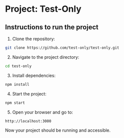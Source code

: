 # Project: Test-Only

## Instructions to run the project

1. Clone the repository:

```sh
git clone https://github.com/test-only/test-only.git
```

2. Navigate to the project directory:

```sh
cd test-only
```

3. Install dependencies:

```sh
npm install
```

4. Start the project:

```sh
npm start
```

5. Open your browser and go to:

```
http://localhost:3000
```

Now your project should be running and accessible.

